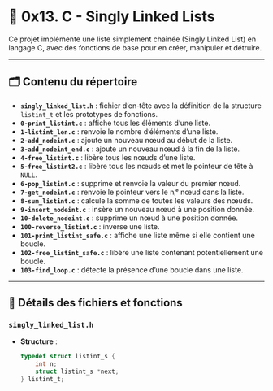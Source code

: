 # 📂 0x13. C - Singly Linked Lists

Ce projet implémente une liste simplement chaînée (Singly Linked List) en langage C, avec des fonctions de base pour en créer, manipuler et détruire.

---

## 🗂️ Contenu du répertoire

- **`singly_linked_list.h`** : fichier d’en‑tête avec la définition de la structure `listint_t` et les prototypes de fonctions.
- **`0-print_listint.c`** : affiche tous les éléments d’une liste.
- **`1-listint_len.c`** : renvoie le nombre d’éléments d’une liste.
- **`2-add_nodeint.c`** : ajoute un nouveau nœud au début de la liste.
- **`3-add_nodeint_end.c`** : ajoute un nouveau nœud à la fin de la liste.
- **`4-free_listint.c`** : libère tous les nœuds d’une liste.
- **`5-free_listint2.c`** : libère tous les nœuds et met le pointeur de tête à `NULL`.
- **`6-pop_listint.c`** : supprime et renvoie la valeur du premier nœud.
- **`7-get_nodeint.c`** : renvoie le pointeur vers le nᵢᵉ nœud dans la liste.
- **`8-sum_listint.c`** : calcule la somme de toutes les valeurs des nœuds.
- **`9-insert_nodeint.c`** : insère un nouveau nœud à une position donnée.
- **`10-delete_nodeint.c`** : supprime un nœud à une position donnée.
- **`100-reverse_listint.c`** : inverse une liste.
- **`101-print_listint_safe.c`** : affiche une liste même si elle contient une boucle.
- **`102-free_listint_safe.c`** : libère une liste contenant potentiellement une boucle.
- **`103-find_loop.c`** : détecte la présence d’une boucle dans une liste.

---

## 🔧 Détails des fichiers et fonctions

### `singly_linked_list.h`

- **Structure** :  
  ```c
  typedef struct listint_s {
      int n;
      struct listint_s *next;
  } listint_t;
